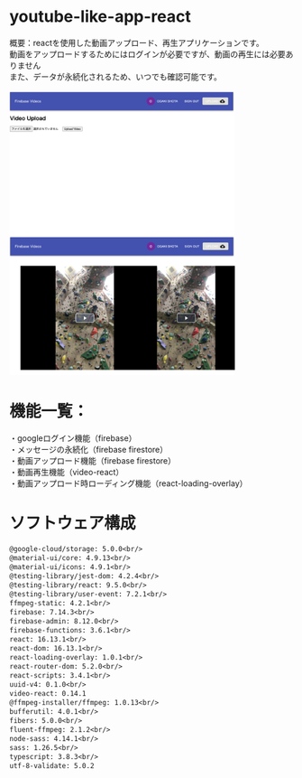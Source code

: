 # youtube-like-app-react<br />
概要：reactを使用した動画アップロード、再生アプリケーションです。<br />
動画をアップロードするためにはログインが必要ですが、動画の再生には必要ありません<br />
また、データが永続化されるため、いつでも確認可能です。<br />
<br />
<img src="./sample4.png" width="400px"><img src="./sample5.png" width="400px">
# 機能一覧：<br />
・googleログイン機能（firebase）<br />
・メッセージの永続化（firebase firestore）<br />
・動画アップロード機能（firebase firestore）<br />
・動画再生機能（video-react）<br />
・動画アップロード時ローディング機能（react-loading-overlay）<br />
# ソフトウェア構成<br />
    @google-cloud/storage: 5.0.0<br/>
    @material-ui/core: 4.9.13<br/>
    @material-ui/icons: 4.9.1<br/>
    @testing-library/jest-dom: 4.2.4<br/>
    @testing-library/react: 9.5.0<br/>
    @testing-library/user-event: 7.2.1<br/>
    ffmpeg-static: 4.2.1<br/>
    firebase: 7.14.3<br/>
    firebase-admin: 8.12.0<br/>
    firebase-functions: 3.6.1<br/>
    react: 16.13.1<br/>
    react-dom: 16.13.1<br/>
    react-loading-overlay: 1.0.1<br/>
    react-router-dom: 5.2.0<br/>
    react-scripts: 3.4.1<br/>
    uuid-v4: 0.1.0<br/>
    video-react: 0.14.1
    @ffmpeg-installer/ffmpeg: 1.0.13<br/>
    bufferutil: 4.0.1<br/>
    fibers: 5.0.0<br/>
    fluent-ffmpeg: 2.1.2<br/>
    node-sass: 4.14.1<br/>
    sass: 1.26.5<br/>
    typescript: 3.8.3<br/>
    utf-8-validate: 5.0.2
